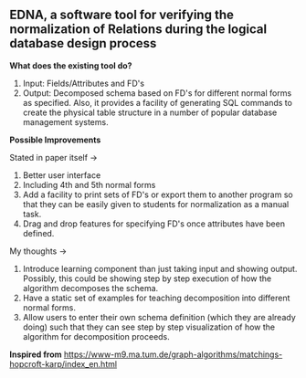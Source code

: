 ## EDNA, a software tool for verifying the normalization of Relations during the logical database design process

**What does the existing tool do?**

1. Input: Fields/Attributes and FD's
2. Output: Decomposed schema based on FD's for different normal forms as specified. Also, it provides a facility of generating SQL commands to create the physical table structure in a number of popular database management systems.

**Possible Improvements**

Stated in paper itself ->
1. Better user interface
2. Including 4th and 5th normal forms
3. Add a facility to print sets of FD's or export them to another program so that they can be easily given to students for normalization as a manual task.
4. Drag and drop features for specifying FD's once attributes have been defined.

My thoughts ->
1. Introduce learning component than just taking input and showing output. Possibly, this could be showing step by step execution of how the algorithm decomposes the schema.
2. Have a static set of examples for teaching decomposition into different normal forms.
3. Allow users to enter their own schema definition (which they are already doing) such that they can see step by step visualization of how the algorithm for decomposition proceeds.

**Inspired from**
https://www-m9.ma.tum.de/graph-algorithms/matchings-hopcroft-karp/index_en.html  
